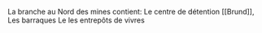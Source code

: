 La branche au Nord des mines contient: 
	Le centre de détention [[Brund]],
	Les barraques
	Le les entrepôts de vivres
